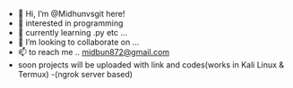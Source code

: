 - 👋 Hi, I’m @Midhunvsgit here!
- 👀 interested in programming
- 🌱 currently learning .py etc ...
- 💞️ I’m looking to collaborate on ...
- 📫  to reach me .. midbun872@gmail.com
- soon projects will be uploaded with link and 
 codes(works in Kali Linux & Termux) -(ngrok server based)


<!---
Midhunvsgit/Midhunvsgit is a ✨ special ✨ repository because its `README.md` (this file) appears on your GitHub profile.
You can click the Preview link to take a look at your changes.
--->
